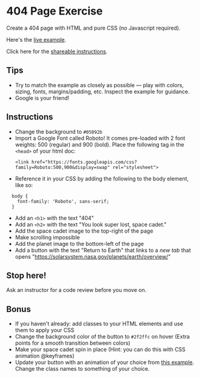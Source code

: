 # 404 Page Exercise
Create a 404 page with HTML and pure CSS (no Javascript required). 

Here's the [live example](http://ux-engineering.jwplayer.com/dev-workshops/404-exercise/).

Click here for the [shareable instructions](https://hackmd.io/s/SyIBx2yqS).

## Tips
- Try to match the example as closely as possible — play with colors, sizing, fonts, margins/padding, etc. Inspect the example for guidance.
- Google is your friend!

## Instructions

- Change the background to `#05092b`
- Import a Google Font called Roboto! It comes pre-loaded with 2 font weights: 500 (regular) and 900 (bold). Place the following tag in the `<head>` of your html doc:
  ```
  <link href="https://fonts.googleapis.com/css?family=Roboto:500,900&display=swap" rel="stylesheet">
  ```
- Reference it in your CSS by adding the following to the body element, like so:
```
  body {
    font-family: 'Roboto', sans-serif;
  }
```
- Add an `<h1>` with the text "404"
- Add an `<h2>` with the text "You look super lost, space cadet."
- Add the space cadet image to the top-right of the page
- Make scrolling impossible
- Add the planet image to the bottom-left of the page
- Add a button with the text "Return to Earth" that links to a *new tab* that opens "https://solarsystem.nasa.gov/planets/earth/overview/"

## Stop here! 
Ask an instructor for a code review before you move on.

## Bonus
- If you haven't already: add classes to your HTML elements and use them to apply your CSS
- Change the background color of the button to `#2f2ffc` on hover (Extra points for a smooth transition between colors)
- Make your space cadet spin in place (Hint: you can do this with CSS animation @keyframes)
- Update your button with an animation of your choice from [this example](https://codepen.io/davekilljoy/pen/wHAvb). Change the class names to something of your choice.
